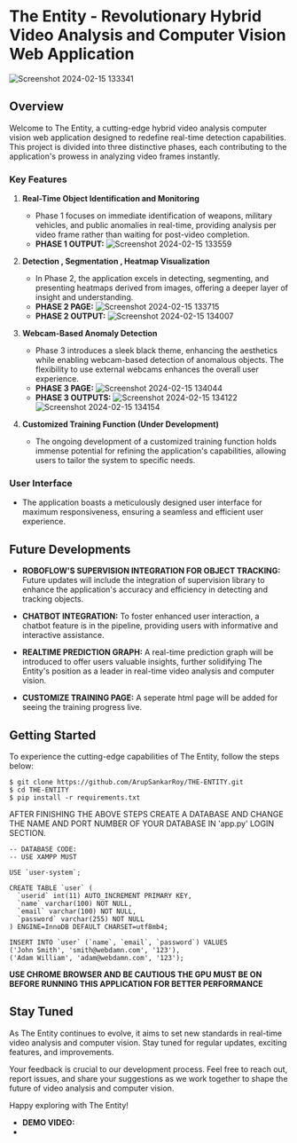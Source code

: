 # The Entity - Revolutionary Hybrid Video Analysis and Computer Vision Web Application
![Screenshot 2024-02-15 133341](https://github.com/ArupSankarRoy/THE-ENTITY/assets/115450599/00cd2ebd-8e93-4358-b300-b042eab7df41)

## Overview

Welcome to The Entity, a cutting-edge hybrid video analysis computer vision web application designed to redefine real-time detection capabilities. This project is divided into three distinctive phases, each contributing to the application's prowess in analyzing video frames instantly.

### Key Features

1. **Real-Time Object Identification and Monitoring**
   - Phase 1 focuses on immediate identification of weapons, military vehicles, and public anomalies in real-time, providing analysis per video frame rather than waiting for post-video completion.
   - **PHASE 1 OUTPUT:**
     ![Screenshot 2024-02-15 133559](https://github.com/ArupSankarRoy/THE-ENTITY/assets/115450599/857db05c-3e4a-46cd-9d17-2f4cd6ca6f69)
     

2. **Detection , Segmentation , Heatmap Visualization**
   - In Phase 2, the application excels in detecting, segmenting, and presenting heatmaps derived from images, offering a deeper layer of insight and understanding.
   - **PHASE 2 PAGE:**
     ![Screenshot 2024-02-15 133715](https://github.com/ArupSankarRoy/THE-ENTITY/assets/115450599/b6c6f9f1-2949-4c66-b0d0-e820685fbe88)
   - **PHASE 2 OUTPUT:**
      ![Screenshot 2024-02-15 134007](https://github.com/ArupSankarRoy/THE-ENTITY/assets/115450599/c84b57ee-a0fe-45f4-8b49-1495b83fc6bd)


3. **Webcam-Based Anomaly Detection**
   - Phase 3 introduces a sleek black theme, enhancing the aesthetics while enabling webcam-based detection of anomalous objects. The flexibility to use external webcams enhances the overall user experience.
   - **PHASE 3 PAGE:**
     ![Screenshot 2024-02-15 134044](https://github.com/ArupSankarRoy/THE-ENTITY/assets/115450599/4a41a7ca-e5f2-4d16-83b6-423510b8bda3)
   - **PHASE 3 OUTPUTS:**
     ![Screenshot 2024-02-15 134122](https://github.com/ArupSankarRoy/THE-ENTITY/assets/115450599/6ecd13dd-0d52-4263-a5d5-222885bb9724)
     ![Screenshot 2024-02-15 134154](https://github.com/ArupSankarRoy/THE-ENTITY/assets/115450599/5ffeb4ea-7dd0-4a73-ae1c-133c1f28b7be)



4. **Customized Training Function (Under Development)**
   - The ongoing development of a customized training function holds immense potential for refining the application's capabilities, allowing users to tailor the system to specific needs.

### User Interface

- The application boasts a meticulously designed user interface for maximum responsiveness, ensuring a seamless and efficient user experience.

## Future Developments

- **ROBOFLOW'S SUPERVISION INTEGRATION FOR OBJECT TRACKING:** Future updates will include the integration of supervision library to enhance the application's accuracy and efficiency in detecting and tracking objects.

- **CHATBOT INTEGRATION:** To foster enhanced user interaction, a chatbot feature is in the pipeline, providing users with informative and interactive assistance.

- **REALTIME PREDICTION GRAPH:** A real-time prediction graph will be introduced to offer users valuable insights, further solidifying The Entity's position as a leader in real-time video analysis and computer vision.

- **CUSTOMIZE TRAINING PAGE:** A seperate html page will be added for seeing the training progress live.

## Getting Started

To experience the cutting-edge capabilities of The Entity, follow the steps below:

```
$ git clone https://github.com/ArupSankarRoy/THE-ENTITY.git
$ cd THE-ENTITY
$ pip install -r requirements.txt
```
AFTER FINISHING THE ABOVE STEPS CREATE A DATABASE AND CHANGE THE NAME AND PORT NUMBER OF YOUR DATABASE IN 'app.py' LOGIN SECTION.

```
-- DATABASE CODE:
-- USE XAMPP MUST

USE `user-system`;

CREATE TABLE `user` (
  `userid` int(11) AUTO_INCREMENT PRIMARY KEY,
  `name` varchar(100) NOT NULL,
  `email` varchar(100) NOT NULL,
  `password` varchar(255) NOT NULL
) ENGINE=InnoDB DEFAULT CHARSET=utf8mb4;

INSERT INTO `user` (`name`, `email`, `password`) VALUES
('John Smith', 'smith@webdamn.com', '123'),
('Adam William', 'adam@webdamn.com', '123');

```
**USE CHROME BROWSER AND BE CAUTIOUS THE GPU MUST BE ON BEFORE RUNNING THIS APPLICATION FOR BETTER PERFORMANCE**

## Stay Tuned

As The Entity continues to evolve, it aims to set new standards in real-time video analysis and computer vision. Stay tuned for regular updates, exciting features, and improvements.

Your feedback is crucial to our development process. Feel free to reach out, report issues, and share your suggestions as we work together to shape the future of video analysis and computer vision.

Happy exploring with The Entity!

- **DEMO VIDEO:**
- 
